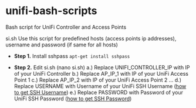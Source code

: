 # unifi-bash-scripts
Bash script for UniFi Controller and Access Points

si.sh
Use this script for predefined hosts (access points ip addresses), username and password (if same for all hosts)
- **Step 1.**
Install sshpass
`apt-get install sshpass`

- **Step 2.**
Edit si.sh (nano si.sh)
a.) Replace UNIFI_CONTROLLER_IP with IP of your UniFi Controller
b.) Replace AP_IP_1 with IP of your UniFi Access Point 1
c.) Replace AP_IP_2 with IP of your UniFi Access Point 2 ...
d.) Replace USERNAME with Username of your UniFi SSH Username ([how to get SSH Username](https://help.ui.com/hc/en-us/articles/204909374-UniFi-Accounts-and-Passwords-for-Ubiquiti-UniFi-OS-and-UniFi-Devices))
e.) Replace PASSWORD with Password of your UniFi SSH Password ([how to get SSH Password](https://help.ui.com/hc/en-us/articles/204909374-UniFi-Accounts-and-Passwords-for-Ubiquiti-UniFi-OS-and-UniFi-Devices))
